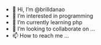 - 👋 Hi, I’m @brilldanao
- 👀 I’m interested in programming
- 🌱 I’m currently learning php
- 💞️ I’m looking to collaborate on ...
- 📫 How to reach me ...

<!---
brilldanao/brilldanao is a ✨ special ✨ repository because its `README.md` (this file) appears on your GitHub profile.
You can click the Preview link to take a look at your changes.
--->
